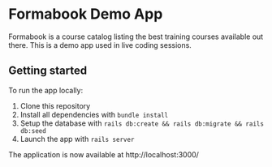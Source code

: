 # Formabook Demo App

Formabook is a course catalog listing the best training courses available out there.
This is a demo app used in live coding sessions.

## Getting started
To run the app locally:

1. Clone this repository
2. Install all dependencies with `bundle install`
3. Setup the database with `rails db:create && rails db:migrate && rails db:seed`
4. Launch the app with `rails server`

The application is now available at http://localhost:3000/
